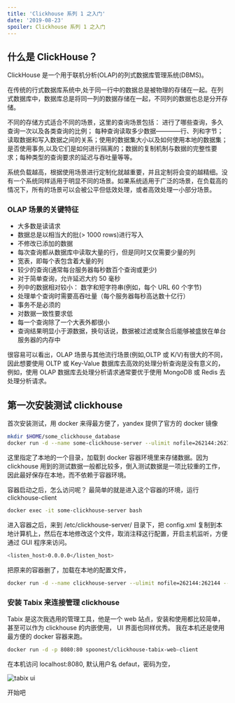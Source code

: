```yaml
---
title: 'Clickhouse 系列 1 之入门'
date: '2019-08-23'
spoiler: Clickhouse 系列 1 之入门
---
```



## 什么是 ClickHouse？

ClickHouse 是一个用于联机分析(OLAP)的列式数据库管理系统(DBMS)。

在传统的行式数据库系统中,处于同一行中的数据总是被物理的存储在一起。在列式数据库中，数据库总是将同一列的数据存储在一起，不同列的数据也总是分开存储。

不同的存储方式适合不同的场景，这里的查询场景包括： 进行了哪些查询，多久查询一次以及各类查询的比例； 每种查询读取多少数据————行、列和字节；读取数据和写入数据之间的关系；使用的数据集大小以及如何使用本地的数据集；是否使用事务,以及它们是如何进行隔离的；数据的复制机制与数据的完整性要求；每种类型的查询要求的延迟与吞吐量等等。

系统负载越高，根据使用场景进行定制化就越重要，并且定制将会变的越精细。没有一个系统同样适用于明显不同的场景。如果系统适用于广泛的场景，在负载高的情况下，所有的场景可以会被公平但低效处理，或者高效处理一小部分场景。

### OLAP 场景的关键特征

- 大多数是读请求
- 数据总是以相当大的批(> 1000 rows)进行写入
- 不修改已添加的数据
- 每次查询都从数据库中读取大量的行，但是同时又仅需要少量的列
- 宽表，即每个表包含着大量的列
- 较少的查询(通常每台服务器每秒数百个查询或更少)
- 对于简单查询，允许延迟大约 50 毫秒
- 列中的数据相对较小： 数字和短字符串(例如，每个 URL 60 个字节)
- 处理单个查询时需要高吞吐量（每个服务器每秒高达数十亿行）
- 事务不是必须的
- 对数据一致性要求低
- 每一个查询除了一个大表外都很小
- 查询结果明显小于源数据，换句话说，数据被过滤或聚合后能够被盛放在单台服务器的内存中

很容易可以看出，OLAP 场景与其他流行场景(例如,OLTP 或 K/V)有很大的不同， 因此想要使用 OLTP 或 Key-Value 数据库去高效的处理分析查询是没有意义的，例如，使用 OLAP 数据库去处理分析请求通常要优于使用 MongoDB 或 Redis 去处理分析请求。

## 第一次安装测试 clickhouse

首次安装测试，用 docker 来得最方便了，yandex 提供了官方的 docker 镜像

```bash
mkdir $HOME/some_clickhouse_database
docker run -d --name some-clickhouse-server --ulimit nofile=262144:262144 --volume=$HOME/some_clickhouse_database:/var/lib/clickhouse yandex/clickhouse-server
```

这里指定了本地的一个目录，加载到 docker 容器环境里来存储数据。因为 clickhouse 用到的测试数据一般都比较多，倒入测试数据是一项比较重的工作，因此最好保存在本地，而不依赖于容器环境。

容器启动之后，怎么访问呢？ 最简单的就是进入这个容器的环境，运行 clickhouse-client

```bash
docker exec -it some-clickhouse-server bash
```

进入容器之后，来到 /etc/clickhouse-server/ 目录下，把 config.xml 复制到本地计算机上，然后在本地修改这个文件，取消注释这行配置，开启主机监听，方便通过 GUI 程序来访问。

```bash
<listen_host>0.0.0.0</listen_host>
```

把原来的容器删了，加载在本地的配置文件，

```bash
docker run -d --name clickhouse-server --ulimit nofile=262144:262144 --volume=$HOME/clickhouse_database:/var/lib/clickhouse  -v ~/Documents/clickhouse/config.xml:/etc/clickhouse-server/config.xml yandex/clickhouse-server
```

### 安装 Tabix 来连接管理 clickhouse

Tabix 是这次我选用的管理工具，他是一个 web 站点，安装和使用都比较简单，甚至可以作为 clickhouse 的内嵌使用， UI 界面也同样优秀。 我在本机还是使用最方便的 docker 容器来跑。

```bash
docker run -d -p 8080:80 spoonest/clickhouse-tabix-web-client
```

在本机访问 localhost:8080, 默认用户名 defaut，密码为空，

![tabix ui](/static/assets/images/tabix-ui.png)

开始吧